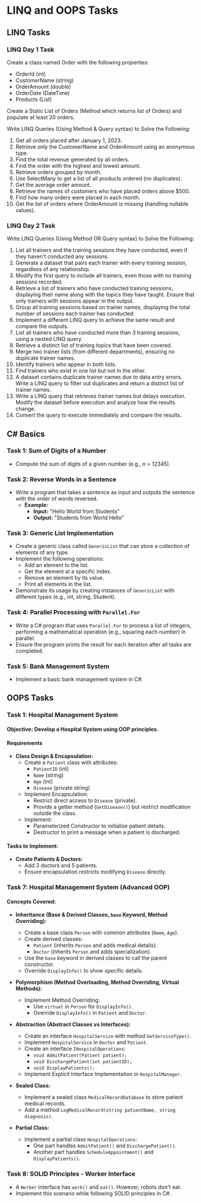 # LINQ and OOPS Tasks

## LINQ Tasks

### LINQ Day 1 Task
Create a class named Order with the following properties:
- OrderId (int)
- CustomerName (string)
- OrderAmount (double)
- OrderDate (DateTime)
- Products (List<string>)

Create a Static List of Orders (Method which returns list of Orders) and populate at least 20 orders.

Write LINQ Queries (Using Method & Query syntax) to Solve the Following:
1. Get all orders placed after January 1, 2023.
2. Retrieve only the CustomerName and OrderAmount using an anonymous type.
3. Find the total revenue generated by all orders.
4. Find the order with the highest and lowest amount.
5. Retrieve orders grouped by month.
6. Use SelectMany to get a list of all products ordered (no duplicates).
7. Get the average order amount.
8. Retrieve the names of customers who have placed orders above $500.
9. Find how many orders were placed in each month.
10. Get the list of orders where OrderAmount is missing (handling nullable values).

### LINQ Day 2 Task
Write LINQ Queries (Using Method OR Query syntax) to Solve the Following:
1. List all trainers and the training sessions they have conducted, even if they haven't conducted any sessions.
2. Generate a dataset that pairs each trainer with every training session, regardless of any relationship.
3. Modify the first query to include all trainers, even those with no training sessions recorded.
4. Retrieve a list of trainers who have conducted training sessions, displaying their name along with the topics they have taught. Ensure that only trainers with sessions appear in the output.
5. Group all training sessions based on trainer names, displaying the total number of sessions each trainer has conducted.
6. Implement a different LINQ query to achieve the same result and compare the outputs.
7. List all trainers who have conducted more than 3 training sessions, using a nested LINQ query.
8. Retrieve a distinct list of training topics that have been covered.
9. Merge two trainer lists (from different departments), ensuring no duplicate trainer names.
10. Identify trainers who appear in both lists.
11. Find trainers who exist in one list but not in the other.
12. A dataset contains duplicate trainer names due to data entry errors. Write a LINQ query to filter out duplicates and return a distinct list of trainer names.
13. Write a LINQ query that retrieves trainer names but delays execution. Modify the dataset before execution and analyze how the results change.
14. Convert the query to execute immediately and compare the results.

## C# Basics

### Task 1: Sum of Digits of a Number
- Compute the sum of digits of a given number (e.g., n = 12345).

### Task 2: Reverse Words in a Sentence
- Write a program that takes a sentence as input and outputs the sentence with the order of words reversed.
  - **Example:**
    - **Input:** "Hello World from Students"
    - **Output:** "Students from World Hello"

### Task 3: Generic List Implementation
- Create a generic class called `GenericList` that can store a collection of elements of any type.
- Implement the following operations:
  - Add an element to the list.
  - Get the element at a specific index.
  - Remove an element by its value.
  - Print all elements in the list.
- Demonstrate its usage by creating instances of `GenericList` with different types (e.g., int, string, Student).

### Task 4: Parallel Processing with `Parallel.For`
- Write a C# program that uses `Parallel.For` to process a list of integers, performing a mathematical operation (e.g., squaring each number) in parallel.
- Ensure the program prints the result for each iteration after all tasks are completed.

### Task 5: Bank Management System
- Implement a basic bank management system in C#.

## OOPS Tasks

### Task 1: Hospital Management System
#### Objective: Develop a Hospital System using OOP principles.
#### Requirements
- **Class Design & Encapsulation:**
  - Create a `Patient` class with attributes:
    - `PatientID` (int)
    - `Name` (string)
    - `Age` (int)
    - `Disease` (private string)
  - Implement Encapsulation:
    - Restrict direct access to `Disease` (private).
    - Provide a getter method (`GetDisease()`) but restrict modification outside the class.
  - Implement:
    - Parameterized Constructor to initialize patient details.
    - Destructor to print a message when a patient is discharged.

#### Tasks to Implement:
- **Create Patients & Doctors:**
  - Add 3 doctors and 5 patients.
  - Ensure encapsulation restricts modifying `Disease` directly.

### Task 7: Hospital Management System (Advanced OOP)
#### Concepts Covered:
- **Inheritance (Base & Derived Classes, `base` Keyword, Method Overriding):**
  - Create a base class `Person` with common attributes (`Name`, `Age`).
  - Create derived classes:
    - `Patient` (inherits `Person` and adds medical details).
    - `Doctor` (inherits `Person` and adds specialization).
  - Use the `base` keyword in derived classes to call the parent constructor.
  - Override `DisplayInfo()` to show specific details.

- **Polymorphism (Method Overloading, Method Overriding, Virtual Methods):**
  - Implement Method Overriding:
    - Use `virtual` in `Person` for `DisplayInfo()`.
    - Override `DisplayInfo()` in `Patient` and `Doctor`.

- **Abstraction (Abstract Classes vs Interfaces):**
  - Create an interface `HospitalService` with method `GetServiceType()`.
  - Implement `HospitalService` in `Doctor` and `Patient`.
  - Create an interface `IHospitalOperations`:
    - `void AdmitPatient(Patient patient);`
    - `void DischargePatient(int patientID);`
    - `void DisplayPatients();`
  - Implement Explicit Interface Implementation in `HospitalManager`.

- **Sealed Class:**
  - Implement a sealed class `MedicalRecordDatabase` to store patient medical records.
  - Add a method `LogMedicalRecord(string patientName, string diagnosis)`.

- **Partial Class:**
  - Implement a partial class `HospitalOperations`:
    - One part handles `AdmitPatient()` and `DischargePatient()`.
    - Another part handles `ScheduleAppointment()` and `DisplayPatients()`.

### Task 8: SOLID Principles - Worker Interface
- A `Worker` interface has `work()` and `eat()`. However, robots don't eat.
- Implement this scenario while following SOLID principles in C#.

